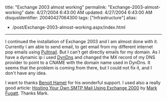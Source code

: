 title: "Exchange 2003 almost working"
permalink: "Exchange-2003-almost-working"
date: 4/27/2004 6:43:00 AM
updated: 4/27/2004 6:43:00 AM
disqusIdentifier: 20040427064300
tags: ["Infrastructure"]
alias:
 - /post/Exchange-2003-almost-working.aspx/index.html
---
I continued the installation of Exchange 2003 and I am almost done with it. Currently I am able to send email, to get email from my different internet pop emails using [Pullmail](http://www.swsoft.co.uk/index.asp?page=freesoftware). But I can't get directly emails for my domain. As I have a dynamic ip i used [DynDns](http://www.dyndns.org/) and changed the MX record of my DNS provider to point to a CNAME with the domain name used in DynDns. It seems that the problem is coming from there, but I could not fix it, and I don't have any idea.

I want to thanks [Benoit Hamet](http://www.hametbenoit.info/) for his wonderful support. I used also a really good article: [Hosting Your Own SMTP Mail Using Exchange 2000](http://www.msexchange.org/tutorials/MF002.html) by [Mark Fugatt](http://www.msexchange.org/Mark_Fugatt/). Thanks Mark.
